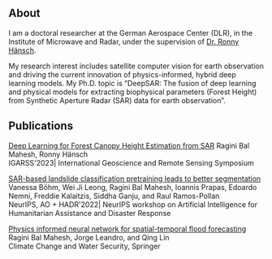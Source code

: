 ## About

I am a doctoral researcher at the German Aerospace Center (DLR), in the Institute of Microwave and Radar, under the supervision of [Dr. Ronny Hänsch](http://www.rhaensch.de/). 

My research interest includes satellite computer vision for earth observation and driving the current innovation of physics-informed, hybrid deep learning models. My Ph.D. topic is ”DeepSAR: The fusion of deep learning and physical models for extracting biophysical parameters (Forest Height) from Synthetic Aperture Radar (SAR) data for earth observation”.

## Publications 
[Deep Learning for Forest Canopy Height Estimation from SAR](https://ieeexplore.ieee.org/stamp/stamp.jsp?arnumber=10281899)
Ragini Bal Mahesh, Ronny Hänsch <br>
IGARSS'2023| International Geoscience and Remote Sensing Symposium

[SAR-based landslide classification pretraining leads to better segmentation](https://arxiv.org/pdf/2211.09927.pdf)
Vanessa Böhm, Wei Ji Leong,  Ragini Bal Mahesh, Ioannis Prapas,  Edoardo Nemni, Freddie Kalaitzis, Siddha Ganju, and Raul Ramos-Pollan <br>
NeurIPS, AO + HADR'2022| NeurIPS workshop on Artificial Intelligence for Humanitarian Assistance and Disaster Response

[Physics informed neural network for spatial-temporal flood forecasting](https://www.researchgate.net/profile/J-Leandro/publication/356389462_Physics_Informed_Neural_Network_for_Spatial-Temporal_Flood_Forecasting/links/62273c673c53d31ba4b1430c/Physics-Informed-Neural-Network-for-Spatial-Temporal-Flood-Forecasting.pdf)
Ragini Bal Mahesh, Jorge Leandro, and Qing Lin <br>
Climate Change and Water Security, Springer
